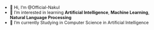 - 👋 Hi, I’m @Official-Nakul
- 👀 I’m interested in learning <b>Artificial Intelligence</b>, <b>Machine Learning</b>, <b>Natural Language Processing</b>
- 🌱 I’m currently Studying in Computer Science in Artificial Intelligence 
<!-- - 💞️ I’m looking to collaborate on ...
- 📫 How to reach me ...
- -->
<!---
Official-Nakul/Official-Nakul is a ✨ special ✨ repository because its `README.md` (this file) appears on your GitHub profile.
You can click the Preview link to take a look at your changes.
--->
